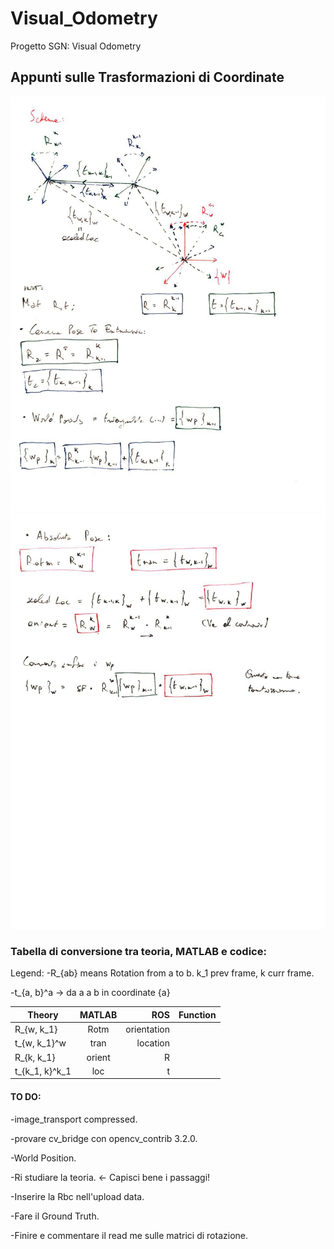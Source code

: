 # Visual_Odometry
Progetto SGN: Visual Odometry

## Appunti sulle Trasformazioni di Coordinate

![alt text](/docs/schema1.jpg)
![alt text](/docs/schema2.jpg)

### Tabella di conversione tra teoria, MATLAB e codice:

Legend: 
-R_{ab} means Rotation from a to b. k_1 prev frame, k curr frame.

-t_{a, b}^a -> da a a b in coordinate {a}

| Theory        | MATLAB        | ROS               |  Function |
| ------------- |:-------------:| -----------------:| ---------:|
| R_{w, k_1}    | Rotm          |   orientation     |           |
| t_{w, k_1}^w  | tran          |   location        |           |
| R_{k, k_1}    | orient        |     R             |           |
| t_{k_1, k}^k_1| loc           |     t             |           |


#### TO DO: 
-image_transport compressed.

-provare cv_bridge con opencv_contrib 3.2.0.

-World Position.

-Ri studiare la teoria. <- Capisci bene i passaggi!

-Inserire la Rbc nell'upload data.

-Fare il Ground Truth.

-Finire e commentare il read me sulle matrici di rotazione.
